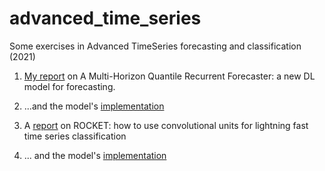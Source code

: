 # advanced_time_series
Some exercises in Advanced TimeSeries forecasting and classification (2021)


1. [My report](https://www.dropbox.com/s/8yi4uob8uyezsvo/A%20Multi-Horizon%20Quantile%20Recurrent%20Forecaster%281%29.pptx) on A Multi-Horizon Quantile Recurrent Forecaster: a new DL model for forecasting.

2. ...and the model's [implementation](https://www.dropbox.com/s/qjj5jezdm7nnopc/%5BATS%5D%20%5BHW3%5D%20MQ-RNN%20-%20Amnon%20Lutenberg%2C%20Nati%20Mendelman%281%29.html)

3. A [report](https://www.dropbox.com/s/amy66l1du0t3r44/ROCKET%20TS%20classifier%281%29%281%29.pptx) on ROCKET: how to use convolutional units for lightning fast time series classification

4. ... and the model's [implementation](https://www.dropbox.com/s/e6bg1lvafaw60vn/%5BATS%5D%20%5BHW5%5D%20ROCKET%20-%20Amnon%20Lutenberg%20Nati%20Mendelman%281%29%281%29.html)

